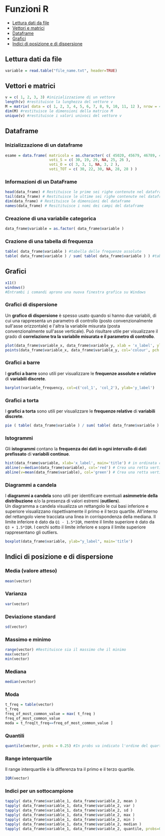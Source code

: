 # Funzioni R
- [Lettura dati da file](Formulario-funzionale.md#Lettura-dati-da-file)
- [Vettori e matrici](appunti.md#vettori-e-matrici)
- [Dataframe](appunti.md#Dataframe)
- [Grafici](appunti.md#Grafici)
- [Indici di posizione e di dispersione](appunti.md#Indici-di-posizione-e-di-dispersione)

## Lettura dati da file
```R
variable = read.table("file_name.txt", header=TRUE)
```

## Vettori e matrici
```R
v = c( 1, 2, 3, 3) #inizializzazione di un vettore
length(v) #restituisce la lunghezza del vettore v
M = matrix( data = c( 1, 2, 3, 4, 5, 6, 7, 8, 9, 10, 11, 12 ), nrow = 4, ncol = 3, byrow = FALSE) #inizializzazione di una matrice
dim(M) #restituisce le dimensioni della matrice M
unique(v) #restituisce i valori univoci del vettore v
```

## Dataframe

### Inizializzazione di un dataframe
```R
esame = data.frame( matricola = as.character( c( 45020, 45679, 46789, 43126, 42345, 47568 ) ),
                    voti_S = c( 30, 19, 29, NA, 25, 26 ), 
                    voti_O = c( 3, 3, 1, NA, 3, 2 ), 
                    voti_TOT = c( 30, 22, 30, NA, 28, 28 ) )
```

### Informazioni di un DataFrame
```R
head(data_frame) # Restituisce le prime sei righe contenute nel dataframe
tail(data_frame) # Restituisce le ultime sei righe contenute nel dataframe
dim(data_frame) # Restituisce le dimensioni del dataframe
names(data_frame) # Resitituisce i nomi dei campi del dataframe
```

### Creazione di una variabile categorica
```R
data_frame$variable = as.factor( data_frame$variable )
```

### Crazione di una tabella di frequenza
```R
table( data_frame$variable ) #tabella delle frequenze assolute
table( data_frame$variable ) / sum( table( data_frame$variable ) ) #tabella delle frequenze realtive
```

## Grafici
```R
x11()
windows()
#Entrambi i comandi aprono una nuova finestra grafica su Windows
```

### Grafici di dispersione
Un <b>grafico di dispersione</b> è spesso usato quando si hanno due variabili, di cui una rappresenta un parametro di controllo (posto convenzionalmente sull'asse orizzontale) e l'altra la variabile misurata (posta convenzionalmente sull'asse verticale). Può risultare utile per visualizzare il grado di <b>correlazione tra la variabile misurata e il parametro di controllo</b>.
```R
plot(data_frame$variable_x, data_frame$variable_y, xlab = 'x_label', ylab = 'y_label', main = 'title')
points(data_frame$variable_x, data_frame$variable_y, col='colour', pch = 19) #points serve per creare dei pallini colorati, pch indica la forma (19=cerchio)
```

### Grafici a barre
I <b>grafici a barre</b> sono utili per visualizzare le <b>frequenze assolute e relative</b> di <b>variabili discrete</b>.
```R
barplot(variable_frequency, col=c('col_1', 'col_2'), ylab='y_label')
```

### Grafici a torta
I <b>grafici a torta</b> sono utili per visualizzare le <b>frequenze relative</b> di <b>variabili discrete</b>.
```R
pie ( table( data_frame$variable ) / sum( table( data_frame$variable ) ), main = 'title' )
```

### Istogrammi
Gli <b>istogrammi</b> contano la <b>frequenza dei dati in ogni intervallo di dati prefissato</b> di <b>variabili continue</b>.
```R
hist(data_frame$variable, xlab='x_label', main='title') # in ordinata ci sono le frequenze assolute
abline(v=median(data_frame$variable), col='red') # Crea una retta verticale in corrispondenza della mediana
abline(v=mean(data_frame$variable), col='green') # Crea una retta verticale in corrispondenza della media
```

### Diagrammi a candela
I <b>diagrammi a candela</b> sono utili per identificare eventuali <b>asimmetrie della distribuzione</b> e/o la presenza di valori estremi (<b>outliers</b>).</br>
Un diagramma a candela visualizza un rettangolo le cui basi inferiore e superiore visualizzano rispettivamente il primo e il terzo quartile. All'interno del rettangolo viene tracciata una linea in corrispondenza della mediana. Il limite inferiore è dato da `Q1 - 1.5*IQR`, mentre il limite superiore è dato da `Q3 + 1.5*IQR`. I cerchi sotto il limite inferiore e sopra il limite superiore rappresentano gli outliers.
```R
boxplot(data_frame$variable, ylab="y_label", main='title')
```

## Indici di posizione e di dispersione

### Media (valore atteso)
```R
mean(vector)
```

### Varianza
```R
var(vector)
```

### Deviazione standard
```R
sd(vector)
```

### Massimo e minimo
```R
range(vector) #Restituisce sia il massimo che il minimo
max(vector)
min(vector)
```

### Mediana
```R
median(vector)
```

### Moda
```R
t_freq = table(vector)
t_freq
freq_of_most_common_value = max( t_freq )
freq_of_most_common_value
moda = t_freq[t_freq==freq_of_most_common_value ]
```

### Quantili
```R
quantile(vector, probs = 0.25) #In probs va indicato l'ordine del quartile
```

### Range interquartile
Il range interquartile è la differenza tra il primo e il terzo quartile.
```R
IQR(vector)
```

### Indici per un sottocampione
```R
tapply( data_frame$variable_1, data_frame$variable_2, mean )
tapply( data_frame$variable_1, data_frame$variable_2, var )
tapply( data_frame$variable_1, data_frame$variable_2, sd )
tapply( data_frame$variable_1, data_frame$variable_2, max )
tapply( data_frame$variable_1, data_frame$variable_2, min )
tapply( data_frame$variable_1, data_frame$variable_2, median )
tapply( data_frame$variable_1, data_frame$variable_2, quantile, probs=0.25 )
```
